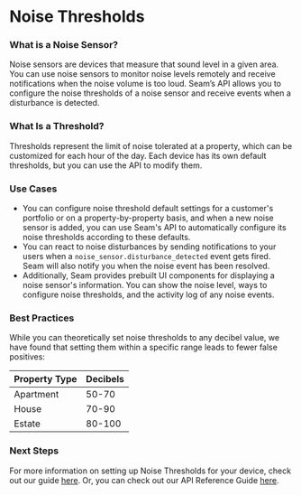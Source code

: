 # Noise Thresholds

### What is a Noise Sensor?

Noise sensors are devices that measure that sound level in a given area. You can use noise sensors to monitor noise levels remotely and receive notifications when the noise volume is too loud. Seam’s API allows you to configure the noise thresholds of a noise sensor and receive events when a disturbance is detected.

### What Is a Threshold?

Thresholds represent the limit of noise tolerated at a property, which can be customized for each hour of the day. Each device has its own default thresholds, but you can use the API to modify them.

### Use Cases

* You can configure noise threshold default settings for a customer's portfolio or on a property-by-property basis, and when a new noise sensor is added, you can use Seam's API to automatically configure its noise thresholds according to these defaults.
* You can react to noise disturbances by sending notifications to your users when a `noise_sensor.disturbance_detected` event gets fired. Seam will also notify you when the noise event has been resolved.
* Additionally, Seam provides prebuilt UI components for displaying a noise sensor's information. You can show the noise level, ways to configure noise thresholds, and the activity log of any noise events.

### **Best Practices**

While you can theoretically set noise thresholds to any decibel value, we have found that setting them within a specific range leads to fewer false positives:

| Property Type | Decibels |
| ------------- | -------- |
| Apartment     | 50-70    |
| House         | 70-90    |
| Estate        | 80-100   |

### **Next Steps**

For more information on setting up Noise Thresholds for your device, check out our guide [here](https://www.notion.so/Noise-Sensor-Guide-26c3c3a95ed4428aaf702ff616948696?pvs=21). Or, you can check out our API Reference Guide [here](https://www.notion.so/Noise-Sensor-API-Reference-fb3e1a28ff6240b990d7230edb1dada3?pvs=21).
